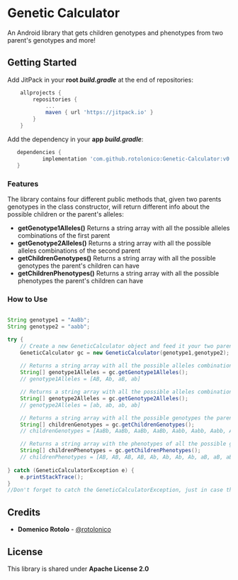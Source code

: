 # Genetic Calculator

An Android library that gets children genotypes and phenotypes from two parent's genotypes and more! 

## Getting Started

Add JitPack in your **root *build.gradle*** at the end of repositories:
```gradle
	allprojects {
		repositories {
			...
			maven { url 'https://jitpack.io' }
		}
	}
 ```
Add the dependency in your **app *build.gradle***:
 ```gradle
 	dependencies {
	        implementation 'com.github.rotolonico:Genetic-Calculator:v0.2'
	}
 ```

### Features

The library contains four different public methods that, given two parents genotypes in the class constructor, will return different info about the possible children or the parent's alleles:

* **getGenotype1Alleles()** Returns a string array with all the possible alleles combinations of the first parent
* **getGenotype2Alleles()** Returns a string array with all the possible alleles combinations of the second parent
* **getChildrenGenotypes()** Returns a string array with all the possible genotypes the parent's children can have
* **getChildrenPhenotypes()** Returns a string array with all the possible phenotypes the parent's children can have

### How to Use

```java

String genotype1 = "AaBb";
String genotype2 = "aabb";

try {
    // Create a new GeneticCalculator object and feed it your two parents genotypes
    GeneticCalculator gc = new GeneticCalculator(genotype1,genotype2);
    
    // Returns a string array with all the possible alleles combinations of the first parent
    String[] genotype1Alleles = gc.getGenotype1Alleles();
    // genotype1Alleles = [AB, Ab, aB, ab]

    // Returns a string array with all the possible alleles combinations of the second parent
    String[] genotype2Alleles = gc.getGenotype2Alleles();
    // genotype2Alleles = [ab, ab, ab, ab]

    // Returns a string array with all the possible genotypes the parent's children can have
    String[] childrenGenotypes = gc.getChildrenGenotypes();
    // childrenGenotypes = [AaBb, AaBb, AaBb, AaBb, Aabb, Aabb, Aabb, Aabb, aaBb, aaBb, aaBb, aaBb, aabb, aabb, aabb, aabb]

    // Returns a string array with the phenotypes of all the possible genotypes the parent's children can have
    String[] childrenPhenotypes = gc.getChildrenPhenotypes();
    // childrenPhenotypes = [AB, AB, AB, AB, Ab, Ab, Ab, Ab, aB, aB, aB, aB, ab, ab, ab, ab]
    
} catch (GeneticCalculatorException e) {
    e.printStackTrace();
}
//Don't forget to catch the GeneticCalculatorException, just in case the genotype is invalid! The exception message will also tell you what's wrong with the genotypes!

```

## Credits

* **Domenico Rotolo** - [@rotolonico](https://twitter.com/rotolonico)

## License

This library is shared under **Apache License 2.0**
